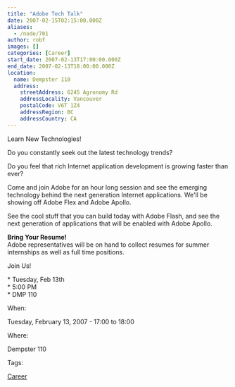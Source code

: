 ```yaml
---
title: "Adobe Tech Talk"
date: 2007-02-15T02:15:00.000Z
aliases:
  - /node/701
author: robf
images: []
categories: [Career]
start_date: 2007-02-13T17:00:00.000Z
end_date: 2007-02-13T18:00:00.000Z
location:
  name: Dempster 110
  address:
    streetAddress: 6245 Agronomy Rd
    addressLocality: Vancouver
    postalCode: V6T 1Z4
    addressRegion: BC
    addressCountry: CA
---
```


Learn New Technologies!

Do you constantly seek out the latest technology trends?

Do you feel that rich Internet application development is growing faster than ever?

Come and join Adobe for an hour long session and see the emerging technology behind
the next generation Internet applications. We'll be showing off Adobe Flex and Adobe
Apollo.

See the cool stuff that you can build today with Adobe Flash, and see the next generation
of applications that will be enabled with Adobe Apollo.

**Bring Your Resume!** \
Adobe representatives will be on hand to collect resumes for summer internships as well as
full time positions.

Join Us!

\* Tuesday, Feb 13th \
\* 5:00 PM \
\* DMP 110

When: 

Tuesday, February 13, 2007 - 17:00 to 18:00

Where: 

Dempster 110

Tags: 

[Career](/career)
